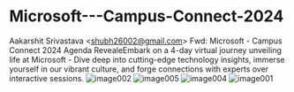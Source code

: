 # Microsoft---Campus-Connect-2024
Aakarshit Srivastava &lt;shubh26002@gmail.com> Fwd: Microsoft - Campus Connect 2024 Agenda RevealeEmbark on a 4-day virtual journey unveiling life at Microsoft - Dive deep into cutting-edge technology insights, immerse yourself in our vibrant culture, and forge connections with experts over interactive sessions.
![image002](https://github.com/ArkS0001/Microsoft-Campus-Connect-2024/assets/113760964/e9f9238c-1247-4680-a8df-d0a5ffafc5b9)
![image005](https://github.com/ArkS0001/Microsoft-Campus-Connect-2024/assets/113760964/0ed18591-59d6-40c8-bcc5-d71c0d29c1e7)
![image004](https://github.com/ArkS0001/Microsoft-Campus-Connect-2024/assets/113760964/ab5872df-f8ae-4a9c-8bcb-f64b161d04c1)
![image001](https://github.com/ArkS0001/Microsoft-Campus-Connect-2024/assets/113760964/d7adef72-dd5a-417f-94d1-a01b0c98fc94)

